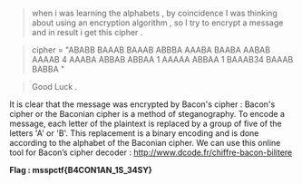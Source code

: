 >when i was learning the alphabets , by coincidence I was thinking about using an encryption algorithm , so I try to encrypt a message and in result i get this cipher .

>cipher = "ABABB BAAAB BAAAB ABBBA AAABA BAABA AABAB AAAAB 4 AAABA ABBAB ABBAA 1 AAAAA ABBAA 1 BAAAB34 BAAAB BABBA "

>Good Luck .

It is clear that the message was encrypted by Bacon's cipher : 
Bacon's cipher or the Baconian cipher is a method of steganography.
To encode a message, each letter of the plaintext is replaced by a group of five of the letters 'A' or 'B'.
This replacement is a binary encoding and is done according to the alphabet of the Baconian cipher.
We can use this online tool for Bacon’s cipher decoder : http://www.dcode.fr/chiffre-bacon-bilitere

**Flag : msspctf{B4CON1AN_1S_34SY}**
